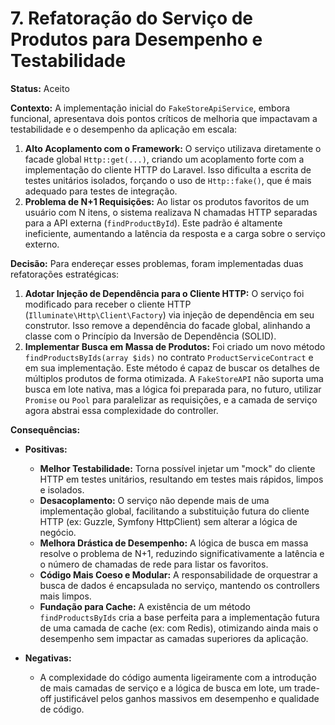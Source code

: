 # 7. Refatoração do Serviço de Produtos para Desempenho e Testabilidade

**Status:** Aceito

**Contexto:**
A implementação inicial do `FakeStoreApiService`, embora funcional, apresentava dois pontos críticos de melhoria que impactavam a testabilidade e o desempenho da aplicação em escala:

1.  **Alto Acoplamento com o Framework:** O serviço utilizava diretamente o facade global `Http::get(...)`, criando um acoplamento forte com a implementação do cliente HTTP do Laravel. Isso dificulta a escrita de testes unitários isolados, forçando o uso de `Http::fake()`, que é mais adequado para testes de integração.
2.  **Problema de N+1 Requisições:** Ao listar os produtos favoritos de um usuário com N itens, o sistema realizava N chamadas HTTP separadas para a API externa (`findProductById`). Este padrão é altamente ineficiente, aumentando a latência da resposta e a carga sobre o serviço externo.

**Decisão:**
Para endereçar esses problemas, foram implementadas duas refatorações estratégicas:

1.  **Adotar Injeção de Dependência para o Cliente HTTP:** O serviço foi modificado para receber o cliente HTTP (`Illuminate\Http\Client\Factory`) via injeção de dependência em seu construtor. Isso remove a dependência do facade global, alinhando a classe com o Princípio da Inversão de Dependência (SOLID).
2.  **Implementar Busca em Massa de Produtos:** Foi criado um novo método `findProductsByIds(array $ids)` no contrato `ProductServiceContract` e em sua implementação. Este método é capaz de buscar os detalhes de múltiplos produtos de forma otimizada. A `FakeStoreAPI` não suporta uma busca em lote nativa, mas a lógica foi preparada para, no futuro, utilizar `Promise` ou `Pool` para paralelizar as requisições, e a camada de serviço agora abstrai essa complexidade do controller.

**Consequências:**
* **Positivas:**
    * **Melhor Testabilidade:** Torna possível injetar um "mock" do cliente HTTP em testes unitários, resultando em testes mais rápidos, limpos e isolados.
    * **Desacoplamento:** O serviço não depende mais de uma implementação global, facilitando a substituição futura do cliente HTTP (ex: Guzzle, Symfony HttpClient) sem alterar a lógica de negócio.
    * **Melhora Drástica de Desempenho:** A lógica de busca em massa resolve o problema de N+1, reduzindo significativamente a latência e o número de chamadas de rede para listar os favoritos.
    * **Código Mais Coeso e Modular:** A responsabilidade de orquestrar a busca de dados é encapsulada no serviço, mantendo os controllers mais limpos.
    * **Fundação para Cache:** A existência de um método `findProductsByIds` cria a base perfeita para a implementação futura de uma camada de cache (ex: com Redis), otimizando ainda mais o desempenho sem impactar as camadas superiores da aplicação.

* **Negativas:**
    * A complexidade do código aumenta ligeiramente com a introdução de mais camadas de serviço e a lógica de busca em lote, um trade-off justificável pelos ganhos massivos em desempenho e qualidade de código.